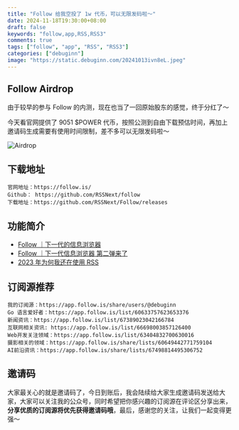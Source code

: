 ```yaml
---
title: "Follow 给我空投了 1w 代币，可以无限发码啦～"
date: 2024-11-18T19:30:00+08:00
draft: false
keywords: "follow,app,RSS,RSS3"
comments: true
tags: ["follow", "app", "RSS", "RSS3"]
categories: ["debuginn"]
image: "https://static.debuginn.com/20241013ivn8eL.jpeg"
---
```


## Follow Airdrop

由于较早的参与 Follow 的内测，现在也当了一回原始股东的感觉，终于分红了～

今天看官网提供了 9051 $POWER 代币，按照公测到自由下载预估时间，再加上邀请码生成需要有使用时间限制，差不多可以无限发码啦～

![Airdrop](https://static.debuginn.com/20241102Sg7rhN.png)

## 下载地址

```base
官网地址：https://follow.is/
Github： https://github.com/RSSNext/follow
下载地址：https://github.com/RSSNext/Follow/releases
```

## 功能简介

- [Follow ｜下一代的信息浏览器](/p/follow-app/)
- [Follow ｜下一代信息浏览器 第二弹来了](/p/follow-app-2/)
- [2023 年为何我还在使用 RSS](/p/debuginn-2023-rss/)

## 订阅源推荐

```base
我的订阅源：https://app.follow.is/share/users/@debuginn
Go 语言爱好者：https://app.follow.is/list/60633757623653376
新闻资讯：https://app.follow.is/list/67389023042166784
互联网相关资讯: https://app.follow.is/list/66698003857126400
Web开发关注领域：https://app.follow.is/list/63404832700630016
摄影相关的领域：https://app.follow.is/share/lists/60649442771759104
AI前沿资讯：https://app.follow.is/share/lists/67498814495306752
```

## 邀请码

大家最关心的就是邀请码了，今日到账后，我会陆续给大家生成邀请码发送给大家，大家可以关注我的公众号，同时希望把你感兴趣的订阅源在评论区分享出来，**分享优质的订阅源将优先获得邀请码哦**，最后，感谢您的关注，让我们一起变得更强～